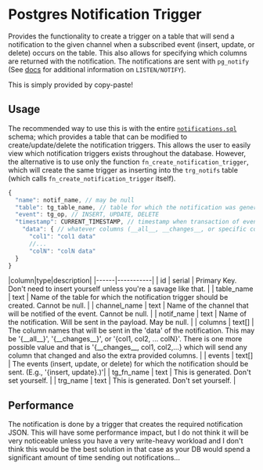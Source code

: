 # Postgres Notification Trigger
Provides the functionality to create a trigger on a table that will send a notification to the given channel 
when a subscribed event (insert, update, or delete) occurs on the table. This also allows for specifying which
columns are returned with the notification. The notifications are sent with `pg_notify`
(See [docs](https://www.postgresql.org/docs/current/sql-notify.html) for additional information on `LISTEN/NOTIFY`).

This is simply provided by copy-paste! 

## Usage
The recommended way to use this is with the entire [`notifications.sql`](./notifications.sql) schema; which 
provides a table that can be modified to create/update/delete the notification triggers. This allows the user to 
easily view which notification triggers exists throughout the database. However, the alternative is to use only 
the function `fn_create_notification_trigger`, which will create the same trigger as inserting into the `trg_notifs` table (which calls `fn_create_notification_trigger` itself).

```javascript
{
  "name": notif_name, // may be null 
  "table": tg_table_name, // table for which the notification was generated
  "event": tg_op, // INSERT, UPDATE, DELETE
  "timestamp": CURRENT_TIMESTAMP, // timestamp when transaction of event occurred
    "data": { // whatever columns (__all__, __changes__, or specific columns) were subscribed to for events
      "col1": "col1 data"
      //...
      "colN": "colN data"
  }
}
```

|column|type|description|
|------|-----------|
| id | serial | Primary Key. Don't need to insert yourself unless you're a savage like that. |
| table_name | text | Name of the table for which the notification trigger should be created. Cannot be null. |
| channel_name | text | Name of the channel that will be notified of the event. Cannot be null. |
| notif_name | text | Name of the notification. Will be sent in the payload. May be null. |
| columns | text[] | The column names that will be sent in the 'data' of the notification. This may be '{\_\_all\_\_}', '{\_\_changes\_\_}', or '{col1, col2, ... colN}'. There is one more possible value and that is '{\_\_changes\_\_, col1, col2,...} which will send any column that changed and also the extra provided columns. |
| events | text[] | The events (insert, update, or delete) for which the notification should be sent. (E.g., '{insert, update}.)'|
| tg_fn_name | text | This is generated. Don't set yourself. |
| trg_name | text | This is generated. Don't set yourself. |


## Performance
The notification is done by a trigger that creates the required notification JSON. This will have some performance 
impact, but I do not think it will be very noticeable unless you have a very write-heavy workload and I don't 
think this would be the best solution in that case as your DB would spend a significant amount of time sending out 
notifications...
